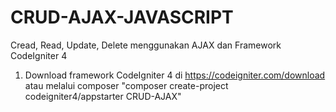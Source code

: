 # CRUD-AJAX-JAVASCRIPT
Cread, Read, Update, Delete menggunakan AJAX dan Framework CodeIgniter 4
1. Download framework CodeIgniter 4 di https://codeigniter.com/download atau melalui composer "composer create-project codeigniter4/appstarter CRUD-AJAX"
